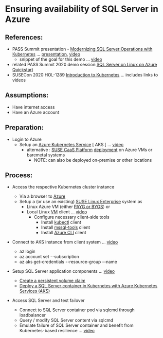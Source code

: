 # Ensuring availability of SQL Server in Azure

## References:

* PASS Summit presentation - [Modernizing SQL Server Operations with Kubernetes](https://virtual.passsummit.com/fsPopupEmbed.asp?Mode=presInfo&PresentationID=798356&embedded=true) ... [presentation](../Session-Modernizing_SQL_Server_Operations_with_Kubernetes/Modernizing_SQL_Server_Operations_with_Kubernetes.pdf), [video](../Session-Modernizing_SQL_Server_Operations_with_Kubernetes/videos/Modernizing_SQL_Server_Operations_with_Kubernetes.mp4)
  - snippet of the goal for this demo ... [video](../Session-Modernizing_SQL_Server_Operations_with_Kubernetes/videos/SQLServer_K8s_failover.mp4)
* related PASS Summit 2020 demo session [SQL Server on Linux on Azure Quickstart](https://teams.microsoft.com/l/meetup-join/19%3ameeting_ODE5M2UyY2MtZDMxZS00MTNkLWE1ZDItNzUyNDI4OWJlY2E1%40thread.v2/0?context=%7b%22Tid%22%3a%22f7a17af6-1c5c-4a36-aa8b-f5be247aa4ba%22%2c%22Oid%22%3a%227e47b779-9638-4f49-b6ba-be9fda179168%22%2c%22IsBroadcastMeeting%22%3atrue%7d)
* SUSECon 2020 HOL-1289 [Introduction to Kubernetes](https://github.com/bwgartner/suse-doc/blob/master/SUSECon/2020/HOL-1289/pdf/lab-guide.pdf) ... includes links to videos

## Assumptions:

* Have internet access
* Have an Azure account

## Preparation:

* Login to Azure
  - Setup an [Azure Kubernetes Service](https://docs.microsoft.com/en-us/azure/aks/kubernetes-walkthrough-portal) [ AKS ] ... [video](./videos/Setup_AKS.mp4)
    - alternative : [SUSE CaaS Platform](https://www.suse.com/products/caas-platform/) [deployment](https://documentation.suse.com/suse-caasp/4.5/single-html/caasp-deployment/) on Azure VMs or baremetal systems
      - NOTE: can also be deployed on-premise or other locations

## Process:

* Access the respective Kubernetes cluster instance
  - Via a browser to [Azure](https://portal.azure.com/)
  - Setup a (or use an existing) [SUSE Linux Enterprise](https://www.suse.com/products/server/) system as
    - Linux Azure VM (either [PAYG or BYOS](https://azure.microsoft.com/en-us/overview/linux-on-azure/suse/)) or
    - Local Linux [VM](https://susedefines.suse.com/definition/jeos-just-enough-operating-system/) client ... [video](./videos/Setup_client.mp4)
      - Configure necessary client-side tools
        - Install [kubectl](https://FixMe) client
        - Install [mssql-tools](https://docs.microsoft.com/en-us/sql/linux/sql-server-linux-setup-tools?view=sql-server-ver15#SLES) client
        - Install [Azure CLI](https://docs.microsoft.com/en-us/cli/azure/install-azure-cli-zypper) client

* Connect to AKS instance from client system ... [video](./videos/Connect_AKS.mp4)
  - az login
  - az account set --subscription <YourSubscription>
  - az aks get-credentials --resource-group <YourResourceGroup> --name <YourResourceName>

* Setup SQL Server application components ... [video](./videos/Setup_SQLServer.mp4)
  - [Create a persistent volume claim](https://docs.microsoft.com/en-us/azure/aks/azure-disks-dynamic-pv)
  - [Deploy a SQL Server container in Kubernetes with Azure Kubernetes Services (AKS)](https://docs.microsoft.com/en-us/sql/linux/tutorial-sql-server-containers-kubernetes?view=sql-server-ver15)

* Access SQL Server and test failover
  - Connect to SQL Server container pod via sqlcmd through loadbalancer
  - Query / modify SQL Server content via sqlcmd
  - Emulate failure of SQL Server container and benefit from Kubernetes-based resilience ... [video](./videos/Access_Failover.mp4)

